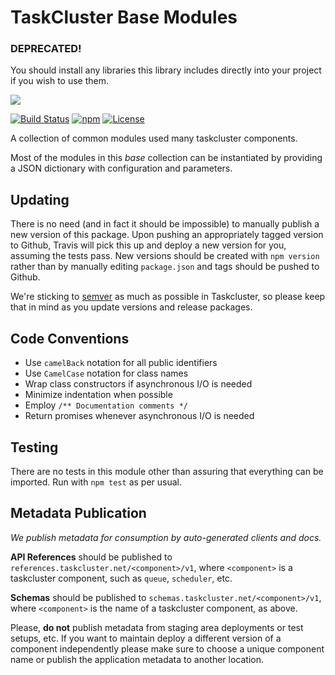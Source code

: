 TaskCluster Base Modules
========================

### DEPRECATED!

You should install any libraries this library includes directly into your project if you wish to use them.

<img src="https://tools.taskcluster.net/lib/assets/taskcluster-120.png" />

[![Build Status](https://travis-ci.org/taskcluster/taskcluster-base.svg?branch=master)](http://travis-ci.org/taskcluster/taskcluster-base)
[![npm](https://img.shields.io/npm/v/taskcluster-base.svg?maxAge=2592000)](https://www.npmjs.com/package/taskcluster-base)
[![License](https://img.shields.io/badge/license-MPL%202.0-orange.svg)](https://github.com/taskcluster/taskcluster-base/blob/master/LICENSE)

A collection of common modules used many taskcluster components.

Most of the modules in this _base_ collection can be instantiated by providing
a JSON dictionary with configuration and parameters.


Updating
--------

There is no need (and in fact it should be impossible) to manually publish a new version of this package.
Upon pushing an appropriately tagged version to Github, Travis will pick this up and deploy a new version
for you, assuming the tests pass. New versions should be created with `npm version` rather than by
manually editing `package.json` and tags should be pushed to Github.

We're sticking to [semver](http://semver.org/) as much as possible in Taskcluster, so please keep that in
mind as you update versions and release packages.


Code Conventions
----------------

 * Use `camelBack` notation for all public identifiers
 * Use `CamelCase` notation for class names
 * Wrap class constructors if asynchronous I/O is needed
 * Minimize indentation when possible
 * Employ `/** Documentation comments */`
 * Return promises whenever asynchronous I/O is needed


Testing
-------

There are no tests in this module other than assuring that everything can
be imported. Run with ```npm test``` as per usual.

Metadata Publication
--------------------
_We publish metadata for consumption by auto-generated clients and docs._

**API References** should be published to
`references.taskcluster.net/<component>/v1`, where `<component>` is a
taskcluster component, such as `queue`, `scheduler`, etc.


**Schemas** should be published to `schemas.taskcluster.net/<component>/v1`,
where `<component>` is the name of a taskcluster component, as above.


Please, **do not** publish metadata from staging area deployments or test
setups, etc. If you want to maintain deploy a different version of a component
independently please make sure to choose a unique component name or publish
the application metadata to another location.
